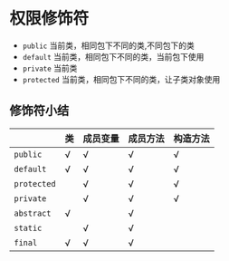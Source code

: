 # 权限修饰符

- `public` 当前类，相同包下不同的类,不同包下的类
- `default` 当前类，相同包下不同的类，当前包下使用
- `private` 当前类
- `protected` 当前类，相同包下不同的类，让子类对象使用

## 修饰符小结

|             | 类   | 成员变量 | 成员方法 | 构造方法 |
| ----------- | ---- | -------- | -------- | -------- |
| `public`    | √    | √        | √        | √        |
| `default`   | √    | √        | √        | √        |
| `protected` |      | √        | √        | √        |
| `private`   |      | √        | √        | √        |
| `abstract`  | √    |          | √        |          |
| `static`    |      | √        | √        |          |
| `final`     | √    | √        | √        |          |

